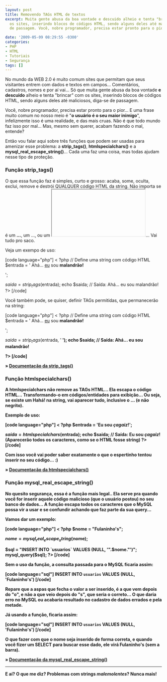 ```yaml
---
layout: post
title: Removendo TAGs HTML de textos
excerpt: Muita gente abusa da boa vontade e descuido alheio e tenta "brincar" com
  os sites, inserindo blocos de códigos HTML, sendo alguns deles até maliciosos, diga-se
  de passagem. Você, nobre programador, precisa estar pronto para o pior.

date: '2009-05-09 08:29:55 -0300'
categories:
- PHP
- HTML
- Tutoriais
- Segurança
tags: []
---
```

No mundo da WEB 2.0 é muito comum sites que permitam que seus visitantes entrem com dados e textos em campos... Comentários, cadastros, nomes e por aí vai... Só que muita gente abusa da boa vontade <strong>e descuido</strong> alheio e tenta "brincar" com os sites, inserindo blocos de códigos HTML, sendo alguns deles até maliciosos, diga-se de passagem.

Você, nobre programador, precisa estar pronto para o pior... E uma frase muito comum no nosso meio é "<strong>o usuário é o seu maior inimigo</strong>", infelizmente isso é uma realidade, e das mais cruas. Não é que todo mundo faz isso por mal... Mas, mesmo sem querer, acabam fazendo o mal, entende?

Então vou falar aqui sobre três funções que podem ser usadas para amenizar esse problema: a <strong>strip_tags()</strong>, <strong>htmlspecialchars()</strong> e a <strong>mysql_real_escape_string()</strong>... Cada uma faz uma coisa, mas todas ajudam nesse tipo de proteção.

<h3>Função strip_tags()</h3>
O que essa função faz é simples, curto e grosso: acaba, some, oculta, exclui, remove e destrói QUALQUER código HTML da string. Não importa se é um <span style="color: #888888;"><strong><b></strong><span style="color: #000000;">...</span><strong></b></strong></span>, um <span style="color: #888888;"><strong><a></strong></span>...<span style="color: #888888;"><strong></a></strong></span>, ou um <span style="color: #888888;"><strong><iframe></iframe></strong></span>... Vai tudo pro saco.

Veja um exempo de uso:


[code language="php"]
< ?php
// Define uma string com código HTML
$entrada = '
Ahá... <a href="mailto: fulaninho@uol.com.br">eu</a> sou <strong>malandrão!</strong>

';

$saida = strip_tags($entrada);
echo $saida;
// Saída: Ahá... eu sou malandrão!
?>
[/code]

Você também pode, se quiser, definir TAGs permitidas, que permanecerão na string:


[code language="php"]
< ?php
// Define uma string com código HTML
$entrada = '
Ahá... <a href="mailto: fulaninho@uol.com.br">eu</a> sou <strong>malandrão!</strong>

';

$saida = strip_tags($entrada, '<strong>
');
echo $saida;
// Saída:
Ahá... eu sou <strong>malandrão!</strong>

?>
[/code]

» <a href="http://www.php.net/manual/pt_BR/function.strip-tags.php" target="_blank">Documentação da strip_tags()</a>

<h3>Função htmlspecialchars()</h3>
A htmlspecialchars não remove as TAGs HTML... Ela escapa o código HTML... Transformando-o em códigos/entidades para exibição... Ou seja, se existe um <span style="color: #888888;"><strong><b></strong></span>Hahá!<span style="color: #888888;"><strong></b></strong></span> na string, vai aparecer tudo, inclusive o <span style="color: #888888;"><strong><b></strong><span style="color: #000000;">...</span><strong></b></strong></span> (e não negrito).

Exemplo de uso:


[code language="php"]
< ?php
$entrada = 'Eu sou <i>çagaiz</i>!';

$saida = htmlspecialchars($entrada);
echo $saida;
// Saída: Eu sou <i>çagaiz</i>! (Aparecerão todos os caracteres, como se o HTML fosse string)
?>
[/code]

Com isso você vai poder saber exatamente o que o espertinho tentou inserir no seu código... :)

» <a href="http://www.php.net/manual/pt_BR/function.htmlspecialchars.php" target="_blank">Documentação da htmlspecialchars()</a>

<h3>Função mysql_real_escape_string()</h3>
No quesito segurança, essa é a função mais legal.. Ela serve pra quando você for inserir aquele código malicioso (que o usuário postou) no seu banco de dados... A função escapa todos os caracteres que o MySQL possa vir a usar e se confundir achando que faz parte da sua query...

Vamos dar um exemplo:


[code language="php"]
< ?php
$nome = "Fulaninho's";

$nome = mysql_real_escape_string($nome);

$sql = "INSERT INTO `usuarios` VALUES (NULL, '".$nome."')";
mysql_query($sql);
?>
[/code]

Sem o uso da função, a consulta passada para o MySQL ficaria assim:


[code language="sql"]
INSERT INTO `usuarios` VALUES (NULL, 'Fulaninho's')
[/code]

Repare que a aspas que fecha o valor a ser inserido, é a que vem depois do "o", e não a que veio depois do "s", que seria o correto... O que daria erro no MySQL ou acabaria resultado no cadastro de dados errados e pela metade.

Já usando a função, ficaria assim:


[code language="sql"]
INSERT INTO `usuarios` VALUES (NULL, 'Fulaninho\'s')
[/code]

O que fazer com que o nome seja inserido de forma correta, e quando você fizer um <strong>SELECT</strong> para buscar esse dado, ele virá <strong>Fulaninho's</strong> (sem a barra).

» <a href="http://www.php.net/manual/pt_BR/function.mysql-real-escape-string.php" target="_blank">Documentação da mysql_real_escape_string()</a>

---

E aí? O que me diz? Problemas com strings <em><strong>malemolentes</strong></em>? Nunca mais!


